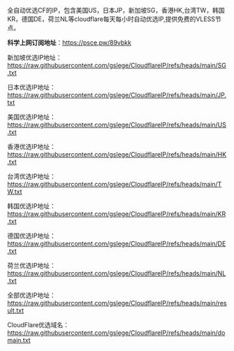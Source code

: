 全自动优选CF的IP，包含美国US，日本JP，新加坡SG，香港HK,台湾TW，韩国KR，德国DE，荷兰NL等cloudflare每天每小时自动优选IP,提供免费的VLESS节点。


<b>科学上网订阅地址</b>：https://psce.pw/89vbkk

新加坡优选IP地址：https://raw.githubusercontent.com/gslege/CloudflareIP/refs/heads/main/SG.txt

日本优选IP地址：https://raw.githubusercontent.com/gslege/CloudflareIP/refs/heads/main/JP.txt

美国优选IP地址：https://raw.githubusercontent.com/gslege/CloudflareIP/refs/heads/main/US.txt

香港优选IP地址：https://raw.githubusercontent.com/gslege/CloudflareIP/refs/heads/main/HK.txt

台湾优选IP地址：https://raw.githubusercontent.com/gslege/CloudflareIP/refs/heads/main/TW.txt

韩国优选IP地址：https://raw.githubusercontent.com/gslege/CloudflareIP/refs/heads/main/KR.txt

德国优选IP地址：https://raw.githubusercontent.com/gslege/CloudflareIP/refs/heads/main/DE.txt

荷兰优选IP地址：https://raw.githubusercontent.com/gslege/CloudflareIP/refs/heads/main/NL.txt

全部优选IP地址：https://raw.githubusercontent.com/gslege/CloudflareIP/refs/heads/main/result.txt

CloudFlare优选域名：https://raw.githubusercontent.com/gslege/CloudflareIP/refs/heads/main/domain.txt
